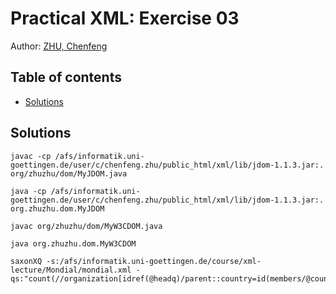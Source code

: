 Practical XML: Exercise 03
==========================

Author: [ZHU, Chenfeng](http://about.me/zhuchenfeng)

## Table of contents

* [Solutions](#solutions)

## Solutions

``` shell
javac -cp /afs/informatik.uni-goettingen.de/user/c/chenfeng.zhu/public_html/xml/lib/jdom-1.1.3.jar:. org/zhuzhu/dom/MyJDOM.java

java -cp /afs/informatik.uni-goettingen.de/user/c/chenfeng.zhu/public_html/xml/lib/jdom-1.1.3.jar:. org.zhuzhu.dom.MyJDOM

javac org/zhuzhu/dom/MyW3CDOM.java

java org.zhuzhu.dom.MyW3CDOM

saxonXQ -s:/afs/informatik.uni-goettingen.de/course/xml-lecture/Mondial/mondial.xml -qs:"count(//organization[idref(@headq)/parent::country=id(members/@country)])"
```


